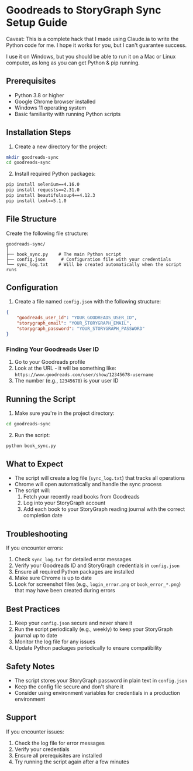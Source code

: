 # Goodreads to StoryGraph Sync Setup Guide

Caveat:  This is a complete hack that I made using Claude.ia to write the Python code for me.  I hope it works for you, but I can't guarantee success. 

I use it on Windows, but you should be able to run it on a Mac or Linux computer, as long as you can get Python & pip running.

## Prerequisites

- Python 3.8 or higher
- Google Chrome browser installed
- Windows 11 operating system
- Basic familiarity with running Python scripts

## Installation Steps

1. Create a new directory for the project:
```bash
mkdir goodreads-sync
cd goodreads-sync
```

2. Install required Python packages:
```bash
pip install selenium==4.16.0
pip install requests==2.31.0
pip install beautifulsoup4==4.12.3
pip install lxml==5.1.0
```

## File Structure

Create the following file structure:
```
goodreads-sync/
│
├── book_sync.py    # The main Python script
├── config.json      # Configuration file with your credentials
└── sync_log.txt    # Will be created automatically when the script runs
```

## Configuration

1. Create a file named `config.json` with the following structure:
```json
{
    "goodreads_user_id": "YOUR_GOODREADS_USER_ID",
    "storygraph_email": "YOUR_STORYGRAPH_EMAIL",
    "storygraph_password": "YOUR_STORYGRAPH_PASSWORD"
}
```

### Finding Your Goodreads User ID
1. Go to your Goodreads profile
2. Look at the URL - it will be something like: `https://www.goodreads.com/user/show/12345678-username`
3. The number (e.g., `12345678`) is your user ID

## Running the Script

1. Make sure you're in the project directory:
```bash
cd goodreads-sync
```

2. Run the script:
```bash
python book_sync.py
```

## What to Expect

- The script will create a log file (`sync_log.txt`) that tracks all operations
- Chrome will open automatically and handle the sync process
- The script will:
  1. Fetch your recently read books from Goodreads
  2. Log into your StoryGraph account
  3. Add each book to your StoryGraph reading journal with the correct completion date

## Troubleshooting

If you encounter errors:
1. Check `sync_log.txt` for detailed error messages
2. Verify your Goodreads ID and StoryGraph credentials in `config.json`
3. Ensure all required Python packages are installed
4. Make sure Chrome is up to date
5. Look for screenshot files (e.g., `login_error.png` or `book_error_*.png`) that may have been created during errors

## Best Practices

1. Keep your `config.json` secure and never share it
2. Run the script periodically (e.g., weekly) to keep your StoryGraph journal up to date
3. Monitor the log file for any issues
4. Update Python packages periodically to ensure compatibility

## Safety Notes

- The script stores your StoryGraph password in plain text in `config.json`
- Keep the config file secure and don't share it
- Consider using environment variables for credentials in a production environment

## Support

If you encounter issues:
1. Check the log file for error messages
2. Verify your credentials
3. Ensure all prerequisites are installed
4. Try running the script again after a few minutes
